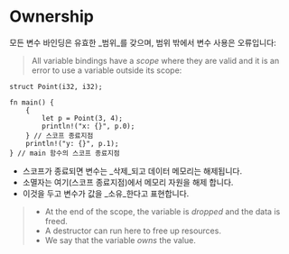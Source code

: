 # Ownership

모든 변수 바인딩은 유효한 _범위_를 갖으며, 범위 밖에서 변수 사용은 오류입니다:
> All variable bindings have a _scope_ where they are valid and it is an error to
> use a variable outside its scope:

```rust,editable,compile_fail
struct Point(i32, i32);

fn main() {
    {
        let p = Point(3, 4);
        println!("x: {}", p.0);
    } // 스코프 종료지점
    println!("y: {}", p.1);
} // main 함수의 스코프 종료지점
```

* 스코프가 종료되면 변수는 _삭제_되고 데이터 메모리는 해제됩니다.
* 소멸자는 여기(스코프 종료지점)에서 메모리 자원을 해제 합니다. 
* 이것을 두고 변수가 값을 _소유_한다고 표현합니다.

> * At the end of the scope, the variable is _dropped_ and the data is freed.
> * A destructor can run here to free up resources.
> * We say that the variable _owns_ the value.
